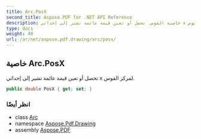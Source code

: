 ```yaml
---
title: Arc.PosX
second_title: Aspose.PDF for .NET API Reference
description: خاصية القوس. تحصل أو تعين قيمة عائمة تشير إلى إحداثي x لمركز القوس
type: docs
weight: 40
url: /ar/net/aspose.pdf.drawing/arc/posx/
---
```

## خاصية Arc.PosX

تحصل أو تعين قيمة عائمة تشير إلى إحداثي x لمركز القوس.

```csharp
public double PosX { get; set; }
```

### انظر أيضًا

* class [Arc](../)
* namespace [Aspose.Pdf.Drawing](../../../aspose.pdf.drawing/)
* assembly [Aspose.PDF](../../../)